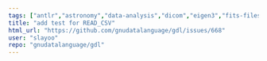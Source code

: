 ```yaml
---
tags: ["antlr","astronomy","data-analysis","dicom","eigen3","fits-files","geophysics","grib","gsl-library","hdf","hdf5","help-wanted","idl/gdl-only","mapping","netcdf","plotting","plplot","programming-language","pv-wave","python","scientific-computing","scientific-visualization"]
title: "add test for READ_CSV"
html_url: "https://github.com/gnudatalanguage/gdl/issues/668"
user: "slayoo"
repo: "gnudatalanguage/gdl"
---
```


